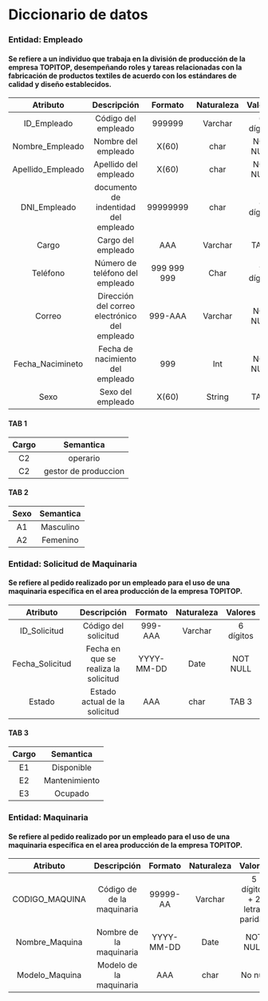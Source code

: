 # Diccionario de datos
### Entidad: Empleado
#### Se refiere a un individuo que trabaja en la división de producción de la empresa TOPITOP, desempeñando roles y tareas relacionadas con la fabricación de productos textiles de acuerdo con los estándares de calidad y diseño establecidos.

|     Atributo     |                  Descripción                  |   Formato   | Naturaleza |  Valores |
|:----------------:|:---------------------------------------------:|:-----------:|:----------:|:--------:|
|    ID_Empleado   |              Código del empleado              |   999999 |   Varchar  | 6 dígitos|
|  Nombre_Empleado |          Nombre del empleado                  |     X(60)    |   char   | NOT NULL |
| Apellido_Empleado|          Apellido del empleado                |     X(60)     |   char  | NOT NULL |
|  DNI_Empleado    |          documento de indentidad del empleado  |  99999999   |  char |  8 dígitos|
|       Cargo      |                Cargo del empleado              |     AAA     |   Varchar  | TAB1 |
|     Teléfono     |        Número de teléfono del empleado        | 999 999 999 |    Char    | 9 dígitos |
|      Correo      | Dirección del correo electrónico del empleado |   999-AAA   |   Varchar  | NOT NULL |
| Fecha_Nacimineto |        Fecha de nacimiento del empleado       |     999     |     Int    | NOT NULL |
|   Sexo              |           Sexo del empleado           |     X(60)    |   String   |TAB2 |


#### TAB 1                                                

|     Cargo    |    Semantica |         
|:---------------:|:-----------------:|
|     C2    |    operario |
| C2 |  gestor de produccion |

#### TAB 2

|     Sexo   |    Semantica |
|:---------------:|:-----------------:|
|     A1    |    Masculino |
| A2 |  Femenino|

### Entidad: Solicitud de Maquinaria
#### Se refiere al pedido realizado por un empleado para el uso de una maquinaria específica en el area producción de la empresa TOPITOP.

|     Atributo     |                  Descripción                  |   Formato   | Naturaleza |  Valores |
|:----------------:|:---------------------------------------------:|:-----------:|:----------:|:--------:|
|    ID_Solicitud |              Código del solicitud              |   999-AAA   |   Varchar  | 6 dígitos|
|  Fecha_Solicitud |          Fecha en que se realiza la solicitud |    YYYY-MM-DD  |  Date  | NOT NULL |
| Estado           |          Estado actual de la solicitud         |   AAA   |   char  | TAB 3 |

#### TAB 3

|     Cargo    |    Semantica |
|:---------------:|:-----------------:|
|     E1    |    Disponible|
| E2 |  Mantenimiento |
| E3 |  Ocupado |

### Entidad: Maquinaria
#### Se refiere al pedido realizado por un empleado para el uso de una maquinaria específica en el area producción de la empresa TOPITOP.

|     Atributo     |                  Descripción                  |   Formato   | Naturaleza |  Valores |
|:----------------:|:---------------------------------------------:|:-----------:|:----------:|:--------:|
|    CODIGO_MAQUINA |              Código de de la maquinaria             |   99999-AA   |   Varchar  | 5 dígitos + 2 letras paridad|
|  Nombre_Maquina |          Nombre de la maquinaria   |  YYYY-MM-DD  |  Date  | NOT NULL |
| Modelo_Maquina        |          Modelo de la maquinaria       |   AAA   |   char  | No null |


